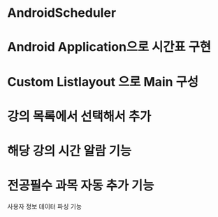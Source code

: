 AndroidScheduler
================
Android Application으로 시간표 구현
================
Custom Listlayout 으로 Main 구성
================
강의 목록에서 선택해서 추가
================
해당 강의 시간 알람 기능
================
전공필수 과목 자동 추가 기능
================
사용자 정보 데이터 파싱 기능
